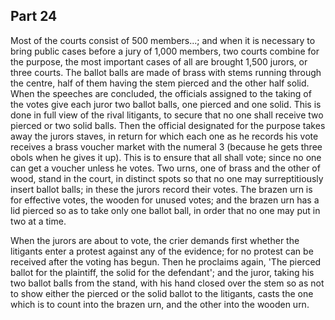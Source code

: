 ## Part 24

Most of the courts consist of 500 members...; and when it is necessary to bring public cases before a jury of 1,000 members, two courts combine for the purpose, the most important cases of all are brought 1,500 jurors, or three courts.
The ballot balls are made of brass with stems running through the centre, half of them having the stem pierced and the other half solid.
When the speeches are concluded, the officials assigned to the taking of the votes give each juror two ballot balls, one pierced and one solid.
This is done in full view of the rival litigants, to secure that no one shall receive two pierced or two solid balls.
Then the official designated for the purpose takes away the jurors staves, in return for which each one as he records his vote receives a brass voucher market with the numeral 3 (because he gets three obols when he gives it up).
This is to ensure that all shall vote; since no one can get a voucher unless he votes.
Two urns, one of brass and the other of wood, stand in the court, in distinct spots so that no one may surreptitiously insert ballot balls; in these the jurors record their votes.
The brazen urn is for effective votes, the wooden for unused votes; and the brazen urn has a lid pierced so as to take only one ballot ball, in order that no one may put in two at a time.

When the jurors are about to vote, the crier demands first whether the litigants enter a protest against any of the evidence; for no protest can be received after the voting has begun.
Then he proclaims again, 'The pierced ballot for the plaintiff, the solid for the defendant'; and the juror, taking his two ballot balls from the stand, with his hand closed over the stem so as not to show either the pierced or the solid ballot to the litigants, casts the one which is to count into the brazen urn, and the other into the wooden urn.

